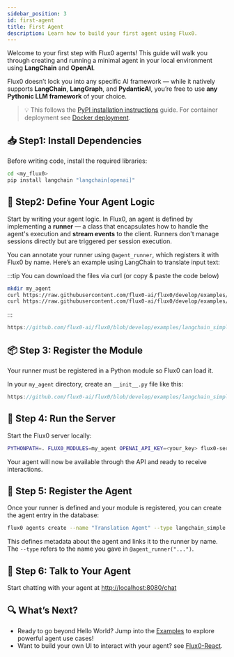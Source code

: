 ```yaml
---
sidebar_position: 3
id: first-agent
title: First Agent
description: Learn how to build your first agent using Flux0.
---
```


Welcome to your first step with Flux0 agents!
This guide will walk you through creating and running a minimal agent in your local environment using **LangChain** and **OpenAI**.

Flux0 doesn’t lock you into any specific AI framework — while it natively supports **LangChain**, **LangGraph**, and **PydanticAI**, you’re free to use **any Pythonic LLM framework** of your choice.

> 💡 This follows the [PyPI installation instructions](installation#-option-1-install-via-pypi) guide. For container deployment see [Docker deployment](/docs/deployment/docker).

## 📥 Step1: Install Dependencies

Before writing code, install the required libraries:

```bash
cd <my_flux0>
pip install langchain "langchain[openai]"
```

## 🧠 Step2: Define Your Agent Logic

Start by writing your agent logic. In Flux0, an agent is defined by implementing a **runner** — a class that encapsulates how to handle the agent's execution and **stream events** to the client. Runners don't manage sessions directly but are triggered per session execution.

You can annotate your runner using `@agent_runner`, which registers it with Flux0 by name. Here’s an example using LangChain to translate input text:

:::tip
You can download the files via curl (or copy & paste the code below)

```bash
mkdir my_agent
curl https://raw.githubusercontent.com/flux0-ai/flux0/develop/examples/langchain_simple/agent.py -o my_agent/agent.py
curl https://raw.githubusercontent.com/flux0-ai/flux0/develop/examples/langchain_simple/__init__.py -o my_agent/__init__.py
```

:::

```js reference title="<your_flux0>/my_agent/agent.py"
https://github.com/flux0-ai/flux0/blob/develop/examples/langchain_simple/agent.py
```

## 📦 Step 3: Register the Module

Your runner must be registered in a Python module so Flux0 can load it.

In your `my_agent` directory, create an `__init__.py` file like this:

```js reference title="<your_flux0>/my_agent/__init__.py"
https://github.com/flux0-ai/flux0/blob/develop/examples/langchain_simple/__init__.py
```

## 🚀 Step 4: Run the Server

Start the Flux0 server locally:

```bash
PYTHONPATH=. FLUX0_MODULES=my_agent OPENAI_API_KEY=<your_key> flux0-server
```

Your agent will now be available through the API and ready to receive interactions.

## 🧾 Step 5: Register the Agent

Once your runner is defined and your module is registered, you can create the agent entry in the database:

```bash
flux0 agents create --name "Translation Agent" --type langchain_simple
```

This defines metadata about the agent and links it to the runner by name. The `--type` refers to the name you gave in `@agent_runner("...")`.

## 💬 Step 6: Talk to Your Agent

Start chatting with your agent at [http://localhost:8080/chat](http://localhost:8080/chat)

## 🔍 What’s Next?

- Ready to go beyond Hello World? Jump into the [Examples](/docs/category/agents-examples) to explore powerful agent use cases!
- Want to build your own UI to interact with your agent? see [Flux0-React](https://github.com/flux0-ai/flux0-react).
